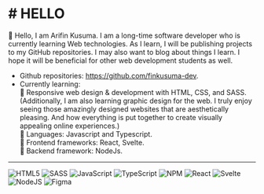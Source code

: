 



# # HELLO
👋 Hello, I am Arifin Kusuma. I am a long-time software developer who is currently learning Web technologies. 
As I learn, I will be publishing projects to my GitHub repositories. I may also want to blog about things I learn. 
I hope it will be beneficial for other web development students as well.

- Github repositories: https://github.com/finkusuma-dev.
- Currently learning:  
  📙  Responsive web design & development with HTML, CSS, and SASS.  
    (Additionally, I am also learning graphic design for the web. I truly enjoy seeing those amazingly designed websites that are aesthetically pleasing.
    And how everything is put together to create visually appealing online experiences.)  
  📙 Languages: Javascript and Typescript.  
  📙 Frontend frameworks: React, Svelte.  
  📙 Backend framework: NodeJs.  
    
---
![HTML5](https://img.shields.io/badge/html5-%23E34F26.svg?style=for-the-badge&logo=html5&logoColor=white) 
![SASS](https://img.shields.io/badge/SASS-hotpink.svg?style=for-the-badge&logo=SASS&logoColor=white)
![JavaScript](https://img.shields.io/badge/javascript-%23323330.svg?style=for-the-badge&logo=javascript&logoColor=%23F7DF1E)
![TypeScript](https://img.shields.io/badge/typescript-%23007ACC.svg?style=for-the-badge&logo=typescript&logoColor=white)
![NPM](https://img.shields.io/badge/NPM-%23CB3837.svg?style=for-the-badge&logo=npm&logoColor=white)
![React](https://img.shields.io/badge/react-%2320232a.svg?style=for-the-badge&logo=react&logoColor=%2361DAFB)
![Svelte](https://img.shields.io/badge/svelte-%23f1413d.svg?style=for-the-badge&logo=svelte&logoColor=white)
![NodeJS](https://img.shields.io/badge/node.js-6DA55F?style=for-the-badge&logo=node.js&logoColor=white)
![Figma](https://img.shields.io/badge/figma-%23F24E1E.svg?style=for-the-badge&logo=figma&logoColor=white)


<!---
finkusuma-dev/finkusuma-dev is a ✨ special ✨ repository because its `README.md` (this file) appears on your GitHub profile.
You can click the Preview link to take a look at your changes.
Markdown badges: https://ileriayo.github.io/markdown-badges/
--->
